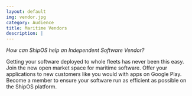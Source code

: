```yaml
---
layout: default
img: vendor.jpg
category: Audience
title: Maritime Vendors
description: |
---
```

*How can ShipOS help an Independent Software Vendor?*

Getting your software deployed to whole fleets has never been this easy. Join the new open market space for maritime software. Offer your applications to new customers like you would with apps on Google Play. Become a member to ensure your software run as efficient as possible on the ShipOS platform. 
